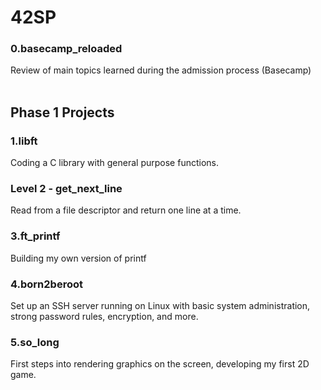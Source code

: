 # 42SP

<h3>0.basecamp_reloaded</h3>
Review of main topics learned during the admission process (Basecamp)
<br><br>
<h2>Phase 1 Projects</h2>
<h3>1.libft</h3>
Coding a C library with general purpose functions.
<br>
<h3>Level 2 - get_next_line</h3>
Read from a file descriptor and return one line at a time.
<br>
<h3>3.ft_printf</h3>
Building my own version of printf
<br>
<h3>4.born2beroot</h3>
Set up an SSH server running on Linux with basic system administration, strong password rules, encryption, and more.
<h3>5.so_long</h3>
First steps into rendering graphics on the screen, developing my first 2D game. 
<br>
